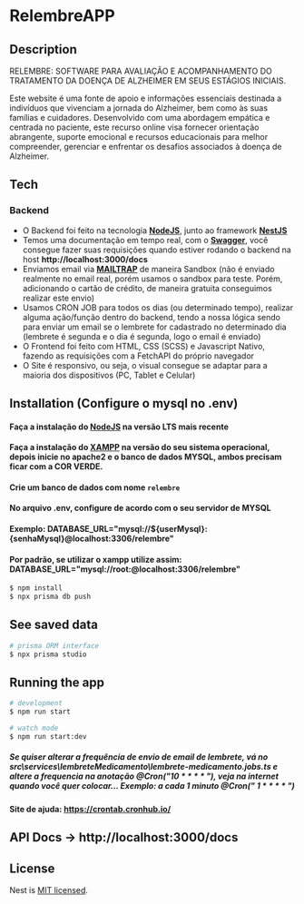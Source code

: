 # RelembreAPP

## Description

RELEMBRE: SOFTWARE PARA AVALIAÇÃO E ACOMPANHAMENTO DO TRATAMENTO DA DOENÇA DE ALZHEIMER EM SEUS ESTÁGIOS INICIAIS.

Este website é uma fonte de apoio e informações essenciais destinada a indivíduos que vivenciam a jornada do Alzheimer, bem como às suas famílias e cuidadores. Desenvolvido com uma abordagem empática e centrada no paciente, este recurso online visa fornecer orientação abrangente, suporte emocional e recursos educacionais para melhor compreender, gerenciar e enfrentar os desafios associados à doença de Alzheimer.

## Tech

### Backend
- O Backend foi feito na tecnologia **[NodeJS](https://tecnoblog.net/responde/o-que-e-node-js-guia-para-iniciantes/)**, junto ao framework **[NestJS](https://nestjs.com/)**
- Temos uma documentação em tempo real, com o **[Swagger](https://swagger.io/)**, você consegue fazer suas requisições quando estiver rodando o backend na host **http://localhost:3000/docs**
- Enviamos email via **[MAILTRAP](https://mailtrap.io/)** de maneira Sandbox (não é enviado realmente no email real, porém usamos o sandbox para teste. Porém, adicionando o cartão de crédito, de maneira gratuita conseguimos realizar este envio)
- Usamos CRON JOB para todos os dias (ou determinado tempo), realizar alguma ação/função dentro do backend, tendo a nossa lógica sendo para enviar um email se o lembrete for cadastrado no determinado dia (lembrete é segunda e o dia é segunda, logo o email é enviado)
- O Frontend foi feito com HTML, CSS (SCSS) e Javascript Nativo, fazendo as requisições com a FetchAPI do próprio navegador
- O Site é responsivo, ou seja, o visual consegue se adaptar para a maioria dos dispositivos (PC, Tablet e Celular)

## Installation (Configure o mysql no .env)

#### Faça a instalação do **[NodeJS](https://nodejs.org/en)** na versão LTS mais recente 

#### Faça a instalação do **[XAMPP](https://www.apachefriends.org/download.html)** na versão do seu sistema operacional, depois inicie no apache2 e o banco de dados MYSQL, ambos precisam ficar com a **COR VERDE**. 

#### Crie um banco de dados com nome `relembre`

#### No arquivo .env, configure de acordo com o seu servidor de MYSQL

#### Exemplo: DATABASE_URL="mysql://${userMysql}:{senhaMysql}@localhost:3306/relembre"

#### Por padrão, se utilizar o xampp utilize assim: DATABASE_URL="mysql://root:@localhost:3306/relembre"

```bash
$ npm install
$ npx prisma db push
```

## See saved data

```bash
# prisma ORM interface
$ npx prisma studio
```

## Running the app

```bash
# development
$ npm run start

# watch mode
$ npm run start:dev
```

##### Se quiser alterar a frequência de envio de email de lembrete, vá no src\services\lembreteMedicamento\lembrete-medicamento.jobs.ts e altere a frequencia na anotação @Cron("10 \* \* \* \* "), veja na internet quando você quer colocar... Exemplo: a cada 1 minuto @Cron(" 1 \* \* \* \* ")

#### Site de ajuda: https://crontab.cronhub.io/

## API Docs -> http://localhost:3000/docs

## License

Nest is [MIT licensed](LICENSE).
